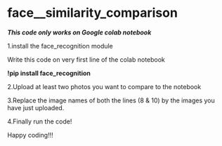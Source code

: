 # face__similarity_comparison

<strong>***This code only works on Google colab notebook***</strong>

1.install the face_recognition module

Write this code on very first line of the colab notebook

<strong> !pip install face_recognition</strong>

2.Upload at least two photos you want to compare to the notebook

3.Replace the image names of both the lines (8 & 10) by the images you have just uploaded.

4.Finally run the code!

Happy coding!!! 
